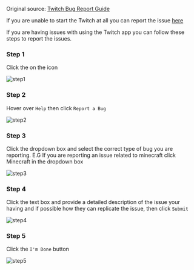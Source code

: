Original source: [Twitch Bug Report Guide](https://help.twitch.tv/customer/en/portal/articles/2739990-submitting-a-bug-report)

If you are unable to start the Twitch at all you can report the issue [here](https://support.curse.com/hc/en-us/articles/209735873)

If you are having issues with using the Twitch app you can follow these steps to report the issues.

### Step 1

Click the on the icon

![step1]

  

### Step 2

Hover over `Help` then click `Report a Bug`

![step2]

  

### Step 3

Click the dropdown box and select the correct type of bug you are reporting. E.G If you are reporting an issue related to minecraft click Minecraft in the dropdown box

![step3]

  

### Step 4

Click the text box and provide a detailed description of the issue your having and if possible how they can replicate the issue, then click `Submit`

![step4]

### Step 5

Click the `I'm Done` button

![step5]


[step1]: https://gaz492.github.io/FTB-FAQ/images/twitchBug/TwitchUI_2017-08-11_12-13-32.png

[step2]: https://gaz492.github.io/FTB-FAQ/images/twitchBug/TwitchUI_2017-08-11_12-13-41.png

[step3]: https://gaz492.github.io/FTB-FAQ/images/twitchBug/TwitchUI_2017-08-11_12-14-00.png

[step4]: https://gaz492.github.io/FTB-FAQ/images/twitchBug/TwitchUI_2017-08-11_12-14-35.png

[step5]: https://gaz492.github.io/FTB-FAQ/images/twitchBug/TwitchUI_2017-08-11_12-15-48.png


